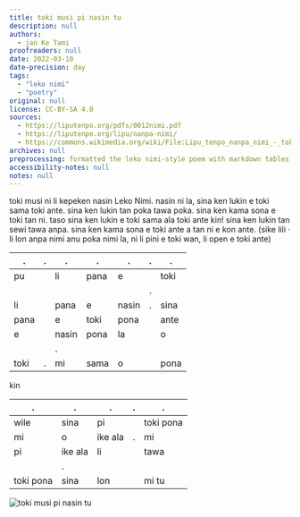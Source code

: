 ```yaml
---
title: toki musi pi nasin tu
description: null
authors:
  - jan Ke Tami
proofreaders: null
date: 2022-03-10
date-precision: day
tags:
  - "leko nimi"
  - "poetry"
original: null
license: CC-BY-SA 4.0
sources:
  - https://liputenpo.org/pdfs/0012nimi.pdf
  - https://liputenpo.org/lipu/nanpa-nimi/
  - https://commons.wikimedia.org/wiki/File:Lipu_tenpo_nanpa_nimi_-_toki_musi_pi_nasin_tu.png
archives: null
preprocessing: formatted the leko nimi-style poem with markdown tables
accessibility-notes: null
notes: null
---
```


toki musi ni li kepeken nasin Leko Nimi. nasin ni la, sina ken lukin e toki sama toki ante. sina ken lukin tan poka tawa poka. sina ken kama sona e toki tan ni. taso sina ken lukin e toki sama ala toki ante kin! sina ken lukin tan sewi tawa anpa. sina ken kama sona e toki ante a tan ni e kon ante. (sike lili · li lon anpa nimi anu poka nimi la, ni li pini e toki wan, li open e toki ante)

.|.|.|.|.|.|.
-|-|-|-|-|-|-
pu||li|pana|e||toki
||||||.
li||pana|e|nasin|.|sina
pana||e|toki|pona||ante
e||nasin|pona|la||o
|||.|||
toki|.|mi|sama|o||pona

kin

.|.|.|.|.
-|-|-|-|-
wile|sina|pi||toki pona
mi|o|ike ala|.|mi
pi|ike ala|li||tawa
||.||
toki pona|sina|lon||mi tu

![toki musi pi nasin tu](https://upload.wikimedia.org/wikipedia/commons/5/5a/Lipu_tenpo_nanpa_nimi_-_toki_musi_pi_nasin_tu.png)